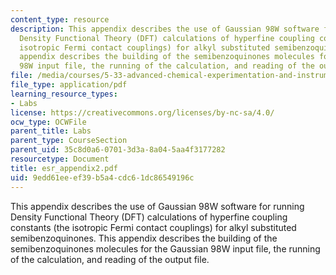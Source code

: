```yaml
---
content_type: resource
description: This appendix describes the use of Gaussian 98W software for running
  Density Functional Theory (DFT) calculations of hyperfine coupling constants (the
  isotropic Fermi contact couplings) for alkyl substituted semibenzoquinones. This
  appendix describes the building of the semibenzoquinones molecules for the Gaussian
  98W input file, the running of the calculation, and reading of the output file.
file: /media/courses/5-33-advanced-chemical-experimentation-and-instrumentation-fall-2007/9edd61eeef39b5a4cdc61dc86549196c_esr_appendix2.pdf
file_type: application/pdf
learning_resource_types:
- Labs
license: https://creativecommons.org/licenses/by-nc-sa/4.0/
ocw_type: OCWFile
parent_title: Labs
parent_type: CourseSection
parent_uid: 35c8d0a6-0701-3d3a-8a04-5aa4f3177282
resourcetype: Document
title: esr_appendix2.pdf
uid: 9edd61ee-ef39-b5a4-cdc6-1dc86549196c
---
```

This appendix describes the use of Gaussian 98W software for running Density Functional Theory (DFT) calculations of hyperfine coupling constants (the isotropic Fermi contact couplings) for alkyl substituted semibenzoquinones. This appendix describes the building of the semibenzoquinones molecules for the Gaussian 98W input file, the running of the calculation, and reading of the output file.